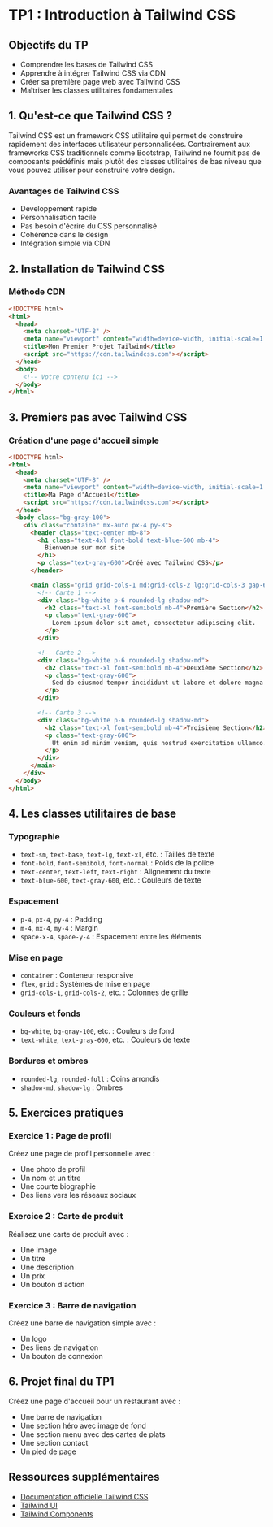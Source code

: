 # TP1 : Introduction à Tailwind CSS

## Objectifs du TP

- Comprendre les bases de Tailwind CSS
- Apprendre à intégrer Tailwind CSS via CDN
- Créer sa première page web avec Tailwind CSS
- Maîtriser les classes utilitaires fondamentales

## 1. Qu'est-ce que Tailwind CSS ?

Tailwind CSS est un framework CSS utilitaire qui permet de construire rapidement des interfaces utilisateur personnalisées. Contrairement aux frameworks CSS traditionnels comme Bootstrap, Tailwind ne fournit pas de composants prédéfinis mais plutôt des classes utilitaires de bas niveau que vous pouvez utiliser pour construire votre design.

### Avantages de Tailwind CSS

- Développement rapide
- Personnalisation facile
- Pas besoin d'écrire du CSS personnalisé
- Cohérence dans le design
- Intégration simple via CDN

## 2. Installation de Tailwind CSS

### Méthode CDN

```html
<!DOCTYPE html>
<html>
  <head>
    <meta charset="UTF-8" />
    <meta name="viewport" content="width=device-width, initial-scale=1.0" />
    <title>Mon Premier Projet Tailwind</title>
    <script src="https://cdn.tailwindcss.com"></script>
  </head>
  <body>
    <!-- Votre contenu ici -->
  </body>
</html>
```

## 3. Premiers pas avec Tailwind CSS

### Création d'une page d'accueil simple

```html
<!DOCTYPE html>
<html>
  <head>
    <meta charset="UTF-8" />
    <meta name="viewport" content="width=device-width, initial-scale=1.0" />
    <title>Ma Page d'Accueil</title>
    <script src="https://cdn.tailwindcss.com"></script>
  </head>
  <body class="bg-gray-100">
    <div class="container mx-auto px-4 py-8">
      <header class="text-center mb-8">
        <h1 class="text-4xl font-bold text-blue-600 mb-4">
          Bienvenue sur mon site
        </h1>
        <p class="text-gray-600">Créé avec Tailwind CSS</p>
      </header>

      <main class="grid grid-cols-1 md:grid-cols-2 lg:grid-cols-3 gap-6">
        <!-- Carte 1 -->
        <div class="bg-white p-6 rounded-lg shadow-md">
          <h2 class="text-xl font-semibold mb-4">Première Section</h2>
          <p class="text-gray-600">
            Lorem ipsum dolor sit amet, consectetur adipiscing elit.
          </p>
        </div>

        <!-- Carte 2 -->
        <div class="bg-white p-6 rounded-lg shadow-md">
          <h2 class="text-xl font-semibold mb-4">Deuxième Section</h2>
          <p class="text-gray-600">
            Sed do eiusmod tempor incididunt ut labore et dolore magna aliqua.
          </p>
        </div>

        <!-- Carte 3 -->
        <div class="bg-white p-6 rounded-lg shadow-md">
          <h2 class="text-xl font-semibold mb-4">Troisième Section</h2>
          <p class="text-gray-600">
            Ut enim ad minim veniam, quis nostrud exercitation ullamco.
          </p>
        </div>
      </main>
    </div>
  </body>
</html>
```

## 4. Les classes utilitaires de base

### Typographie

- `text-sm`, `text-base`, `text-lg`, `text-xl`, etc. : Tailles de texte
- `font-bold`, `font-semibold`, `font-normal` : Poids de la police
- `text-center`, `text-left`, `text-right` : Alignement du texte
- `text-blue-600`, `text-gray-600`, etc. : Couleurs de texte

### Espacement

- `p-4`, `px-4`, `py-4` : Padding
- `m-4`, `mx-4`, `my-4` : Margin
- `space-x-4`, `space-y-4` : Espacement entre les éléments

### Mise en page

- `container` : Conteneur responsive
- `flex`, `grid` : Systèmes de mise en page
- `grid-cols-1`, `grid-cols-2`, etc. : Colonnes de grille

### Couleurs et fonds

- `bg-white`, `bg-gray-100`, etc. : Couleurs de fond
- `text-white`, `text-gray-600`, etc. : Couleurs de texte

### Bordures et ombres

- `rounded-lg`, `rounded-full` : Coins arrondis
- `shadow-md`, `shadow-lg` : Ombres

## 5. Exercices pratiques

### Exercice 1 : Page de profil

Créez une page de profil personnelle avec :

- Une photo de profil
- Un nom et un titre
- Une courte biographie
- Des liens vers les réseaux sociaux

### Exercice 2 : Carte de produit

Réalisez une carte de produit avec :

- Une image
- Un titre
- Une description
- Un prix
- Un bouton d'action

### Exercice 3 : Barre de navigation

Créez une barre de navigation simple avec :

- Un logo
- Des liens de navigation
- Un bouton de connexion

## 6. Projet final du TP1

Créez une page d'accueil pour un restaurant avec :

- Une barre de navigation
- Une section héro avec image de fond
- Une section menu avec des cartes de plats
- Une section contact
- Un pied de page

## Ressources supplémentaires

- [Documentation officielle Tailwind CSS](https://tailwindcss.com/docs/installation/play-cdn)
- [Tailwind UI](https://tailwindui.com/)
- [Tailwind Components](https://tailwindcomponents.com/)
